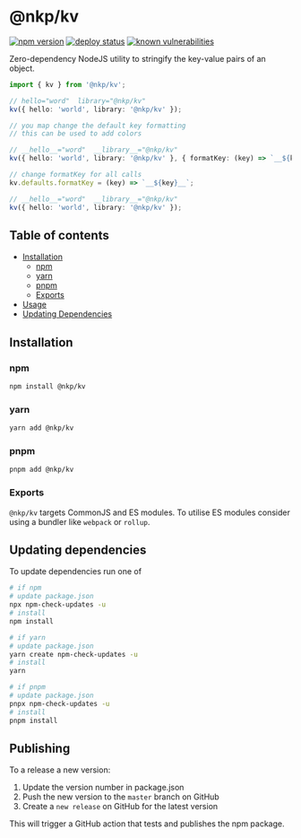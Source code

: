 # @nkp/kv

[![npm version](https://badge.fury.io/js/%40nkp%2Fkv.svg)](https://www.npmjs.com/package/@nkp/kv)
[![deploy status](https://github.com/nickkelly1/nkp-kv/actions/workflows/release.yml/badge.svg)](https://github.com/nickkelly1/nkp-kv/actions/workflows/release.yml)
[![known vulnerabilities](https://snyk.io/test/github/nickkelly1/nkp-kv/badge.svg)](https://snyk.io/test/github/nickkelly1/nkp-kv)

Zero-dependency NodeJS utility to stringify the key-value pairs of an object.

```ts
import { kv } from '@nkp/kv';

// hello="word"  library="@nkp/kv"
kv({ hello: 'world', library: '@nkp/kv' });

// you map change the default key formatting
// this can be used to add colors

// __hello__="word"  __library__="@nkp/kv"
kv({ hello: 'world', library: '@nkp/kv' }, { formatKey: (key) => `__${key}__`, });

// change formatKey for all calls
kv.defaults.formatKey = (key) => `__${key}__`;

// __hello__="word"  __library__="@nkp/kv"
kv({ hello: 'world', library: '@nkp/kv' });
```

## Table of contents

- [Installation](#installation)
  - [npm](#npm)
  - [yarn](#yarn)
  - [pnpm](#pnpm)
  - [Exports](#exports)
- [Usage](#usage)
- [Updating Dependencies](#updating-dependencies)

## Installation

### npm

```sh
npm install @nkp/kv
```

### yarn

```sh
yarn add @nkp/kv
```

### pnpm

```sh
pnpm add @nkp/kv
```

### Exports

`@nkp/kv` targets CommonJS and ES modules. To utilise ES modules consider using a bundler like `webpack` or `rollup`.

## Updating dependencies

To update dependencies run one of

```sh
# if npm
# update package.json
npx npm-check-updates -u
# install
npm install

# if yarn
# update package.json
yarn create npm-check-updates -u
# install
yarn

# if pnpm
# update package.json
pnpx npm-check-updates -u
# install
pnpm install
```

## Publishing

To a release a new version:

1. Update the version number in package.json
2. Push the new version to the `master` branch on GitHub
3. Create a `new release` on GitHub for the latest version

This will trigger a GitHub action that tests and publishes the npm package.
